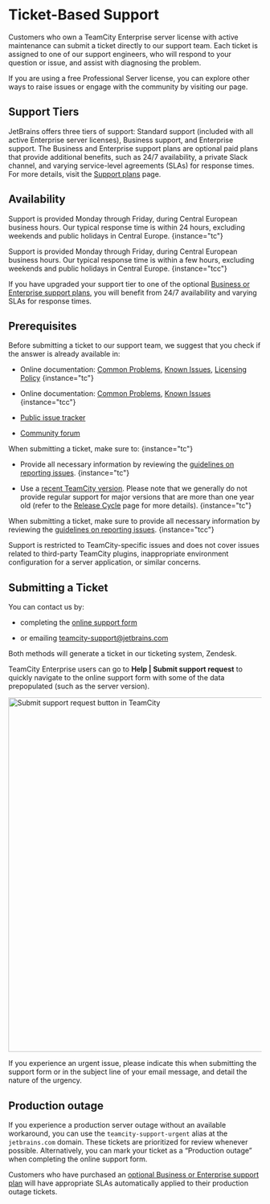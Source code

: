 # Ticket-Based Support

Customers who own a TeamCity Enterprise server license with active maintenance can submit a ticket directly to our support team. Each ticket is assigned to one of our support engineers, who will respond to your question or issue, and assist with diagnosing the problem.

If you are using a free Professional Server license, you can explore other ways to raise issues or engage with the community by visiting our [](troubleshooting.md) page.

## Support Tiers

JetBrains offers three tiers of support: Standard support (included with all active Enterprise server licenses), Business support, and Enterprise support. The Business and Enterprise support plans are optional paid plans that provide additional benefits, such as 24/7 availability, a private Slack channel, and varying service-level agreements (SLAs) for response times. For more details, visit the [Support plans](https://www.jetbrains.com/teamcity/support/#plans) page.

## Availability

Support is provided Monday through Friday, during Central European business hours. Our typical response time is within 24 hours, excluding weekends and public holidays in Central Europe.
{instance="tc"}

Support is provided Monday through Friday, during Central European business hours. Our typical response time is within a few hours, excluding weekends and public holidays in Central Europe.
{instance="tcc"}

If you have upgraded your support tier to one of the optional [Business or Enterprise support plans](https://www.jetbrains.com/teamcity/support/#plans), you will benefit from 24/7 availability and varying SLAs for response times.

## Prerequisites

Before submitting a ticket to our support team, we suggest that you check if the answer is already available in:

* Online documentation: [Common Problems](common-problems.md), [Known Issues](known-issues.md), [Licensing Policy](licensing-policy.md)
    {instance="tc"}

* Online documentation: [Common Problems](common-problems.md), [Known Issues](known-issues.md)
    {instance="tcc"}

* [Public issue tracker](https://youtrack.jetbrains.com/issues/TW)

* [Community forum](https://jb.gg/teamcity-forum)

When submitting a ticket, make sure to:
{instance="tc"}

* Provide all necessary information by reviewing the [guidelines on reporting issues](reporting-issues.md).
  {instance="tc"}

* Use a [recent TeamCity version](previous-releases-downloads.md). Please note that we generally do not provide regular support for major versions that are more than one year old (refer to the [Release Cycle](teamcity-release-cycle.md) page for more details).
  {instance="tc"}


When submitting a ticket, make sure to provide all necessary information by reviewing the [guidelines on reporting issues](reporting-issues.md).
{instance="tcc"}

Support is restricted to TeamCity-specific issues and does not cover issues related to third-party TeamCity plugins, inappropriate environment configuration for a server application, or similar concerns.

## Submitting a Ticket

You can contact us by:

* completing the [online support form](https://teamcity-support.jetbrains.com/hc/en-us/requests/new?ticket_form_id=66621)

* or emailing [teamcity-support@jetbrains.com](mailto:teamcity-support@jetbrains.com)

Both methods will generate a ticket in our ticketing system, Zendesk.

TeamCity Enterprise users can go to **Help | Submit support request** to quickly navigate to the online support form with some of the data prepopulated (such as the server version).

<img src="docs-support-ticket.png" alt="Submit support request button in TeamCity" width="706"/>

If you experience an urgent issue, please indicate this when submitting the support form or in the subject line of your email message, and detail the nature of the urgency.

## Production outage

If you experience a production server outage without an available workaround, you can use the `teamcity-support-urgent` alias at the `jetbrains.com` domain. These tickets are prioritized for review whenever possible. Alternatively, you can mark your ticket as a “Production outage” when completing the online support form.

Customers who have purchased an [optional Business or Enterprise support plan](https://www.jetbrains.com/teamcity/support/#plans) will have appropriate SLAs automatically applied to their production outage tickets.
